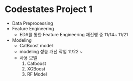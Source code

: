 # Codestates Project 1
- Data Preprocessing
- Feature Engineering
  - EDA를 통한 Feature Engineering 재진행 중 11/14~ 11/21
- Modeling
  - CatBoost model
  - modeling 성능 개선 작업 11/22 ~
  - 사용 모델
    1) Catboost
    2) XGBoost
    3) RF Model
